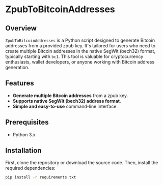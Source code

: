 # ZpubToBitcoinAddresses

## Overview
`ZpubToBitcoinAddresses` is a Python script designed to generate Bitcoin addresses from a provided zpub key. It's tailored for users who need to create multiple Bitcoin addresses in the native SegWit (bech32) format, typically starting with `bc1`. This tool is valuable for cryptocurrency enthusiasts, wallet developers, or anyone working with Bitcoin address generation.

## Features
- **Generate multiple Bitcoin addresses** from a zpub key.
- **Supports native SegWit (bech32) address format**.
- **Simple and easy-to-use** command-line interface.

## Prerequisites
- Python 3.x

## Installation

First, clone the repository or download the source code. Then, install the required dependencies:

```bash
pip install -r requirements.txt





